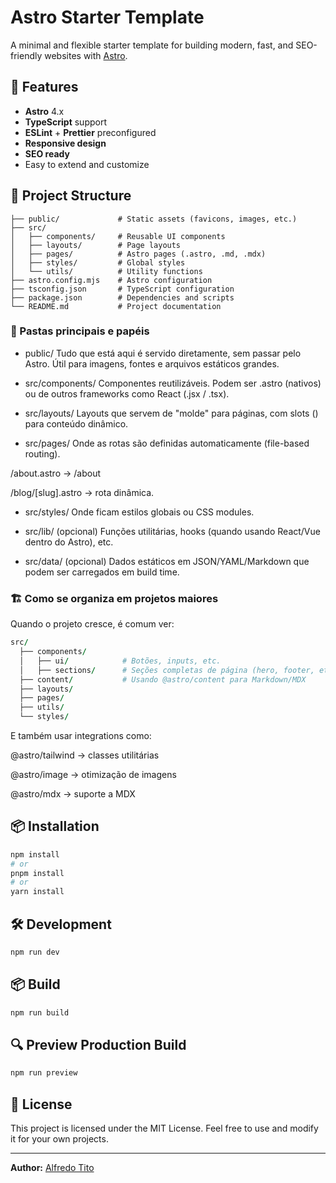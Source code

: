 # Astro Starter Template

A minimal and flexible starter template for building modern, fast, and SEO-friendly websites with [Astro](https://astro.build/).

## 🚀 Features

- **Astro** 4.x
- **TypeScript** support
- **ESLint** + **Prettier** preconfigured
- **Responsive design**
- **SEO ready**
- Easy to extend and customize

## 📂 Project Structure

```plaintext
├── public/             # Static assets (favicons, images, etc.)
├── src/
│   ├── components/     # Reusable UI components
│   ├── layouts/        # Page layouts
│   ├── pages/          # Astro pages (.astro, .md, .mdx)
│   ├── styles/         # Global styles
│   └── utils/          # Utility functions
├── astro.config.mjs    # Astro configuration
├── tsconfig.json       # TypeScript configuration
├── package.json        # Dependencies and scripts
└── README.md           # Project documentation
```

### 📂 Pastas principais e papéis

- public/
  Tudo que está aqui é servido diretamente, sem passar pelo Astro. Útil para imagens, fontes e arquivos estáticos grandes.

- src/components/
  Componentes reutilizáveis. Podem ser .astro (nativos) ou de outros frameworks como React (.jsx / .tsx).

- src/layouts/
  Layouts que servem de "molde" para páginas, com slots (<slot />) para conteúdo dinâmico.

- src/pages/
  Onde as rotas são definidas automaticamente (file-based routing).

/about.astro → /about

/blog/[slug].astro → rota dinâmica.

- src/styles/
  Onde ficam estilos globais ou CSS modules.

- src/lib/ (opcional)
  Funções utilitárias, hooks (quando usando React/Vue dentro do Astro), etc.

- src/data/ (opcional)
  Dados estáticos em JSON/YAML/Markdown que podem ser carregados em build time.

### 🏗️ Como se organiza em projetos maiores

Quando o projeto cresce, é comum ver:

```ruby
src/
  ├── components/
  │   ├── ui/            # Botões, inputs, etc.
  │   ├── sections/      # Seções completas de página (hero, footer, etc.)
  ├── content/           # Usando @astro/content para Markdown/MDX
  ├── layouts/
  ├── pages/
  ├── utils/
  └── styles/
```

E também usar integrations como:

@astro/tailwind → classes utilitárias

@astro/image → otimização de imagens

@astro/mdx → suporte a MDX

## 📦 Installation

```bash
npm install
# or
pnpm install
# or
yarn install
```

## 🛠 Development

```bash
npm run dev
```

## 📦 Build

```bash
npm run build
```

## 🔍 Preview Production Build

```bash
npm run preview
```

## 📝 License

This project is licensed under the MIT License. Feel free to use and modify it for your own projects.

---

**Author:** [Alfredo Tito](https://github.com/alfredots)
